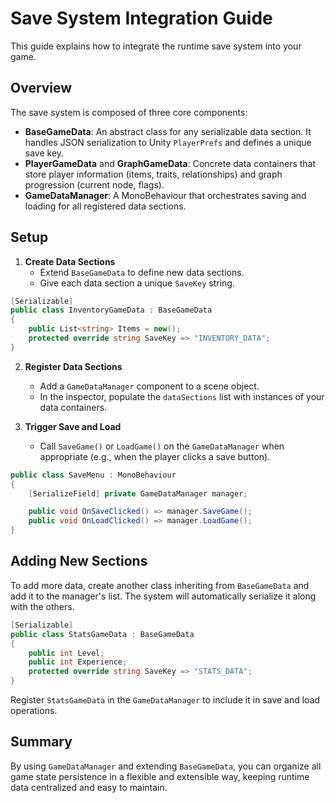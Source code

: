 # Save System Integration Guide

This guide explains how to integrate the runtime save system into your game.

## Overview

The save system is composed of three core components:

- **BaseGameData**: An abstract class for any serializable data section. It handles JSON serialization to Unity `PlayerPrefs` and defines a unique save key.
- **PlayerGameData** and **GraphGameData**: Concrete data containers that store player information (items, traits, relationships) and graph progression (current node, flags).
- **GameDataManager**: A MonoBehaviour that orchestrates saving and loading for all registered data sections.

## Setup

1. **Create Data Sections**
   - Extend `BaseGameData` to define new data sections.
   - Give each data section a unique `SaveKey` string.

```csharp
[Serializable]
public class InventoryGameData : BaseGameData
{
    public List<string> Items = new();
    protected override string SaveKey => "INVENTORY_DATA";
}
```

2. **Register Data Sections**
   - Add a `GameDataManager` component to a scene object.
   - In the inspector, populate the `dataSections` list with instances of your data containers.

3. **Trigger Save and Load**
   - Call `SaveGame()` or `LoadGame()` on the `GameDataManager` when appropriate (e.g., when the player clicks a save button).

```csharp
public class SaveMenu : MonoBehaviour
{
    [SerializeField] private GameDataManager manager;

    public void OnSaveClicked() => manager.SaveGame();
    public void OnLoadClicked() => manager.LoadGame();
}
```

## Adding New Sections

To add more data, create another class inheriting from `BaseGameData` and add it to the manager's list. The system will automatically serialize it along with the others.

```csharp
[Serializable]
public class StatsGameData : BaseGameData
{
    public int Level;
    public int Experience;
    protected override string SaveKey => "STATS_DATA";
}
```

Register `StatsGameData` in the `GameDataManager` to include it in save and load operations.

## Summary

By using `GameDataManager` and extending `BaseGameData`, you can organize all game state persistence in a flexible and extensible way, keeping runtime data centralized and easy to maintain.

